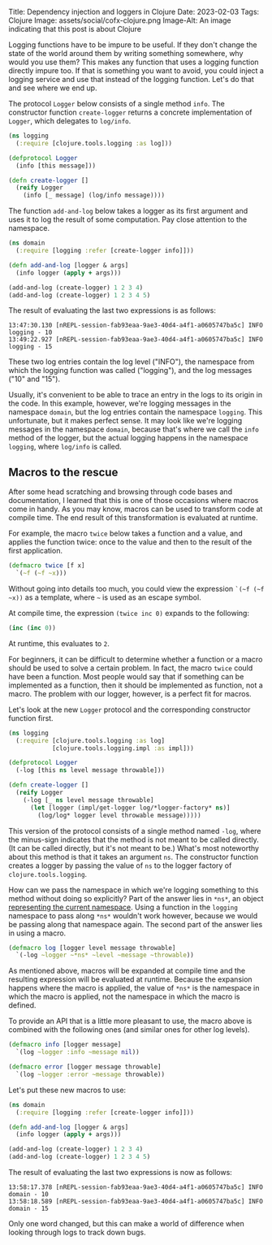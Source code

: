 Title: Dependency injection and loggers in Clojure
Date: 2023-02-03
Tags: Clojure
Image: assets/social/cofx-clojure.png
Image-Alt: An image indicating that this post is about Clojure

Logging functions have to be impure to be useful.
If they don't change the state of the world around them by writing something somewhere, why would you use them?
This makes any function that uses a logging function directly impure too.
If that is something you want to avoid, you could inject a logging service and use that instead of the logging function.
Let's do that and see where we end up.

<!-- end-of-preview -->

The protocol `Logger` below consists of a single method `info`.
The constructor function `create-logger` returns a concrete implementation of `Logger`, which delegates to `log/info`.

```clojure
(ns logging
  (:require [clojure.tools.logging :as log]))

(defprotocol Logger
  (info [this message]))

(defn create-logger []
  (reify Logger
    (info [_ message] (log/info message))))
```

The function `add-and-log` below takes a logger as its first argument and uses it to log the result of some computation.
Pay close attention to the namespace.

```clojure
(ns domain
  (:require [logging :refer [create-logger info]]))

(defn add-and-log [logger & args]
  (info logger (apply + args)))

(add-and-log (create-logger) 1 2 3 4)
(add-and-log (create-logger) 1 2 3 4 5)
```

The result of evaluating the last two expressions is as follows:

```shell-session
13:47:30.130 [nREPL-session-fab93eaa-9ae3-40d4-a4f1-a0605747ba5c] INFO logging - 10
13:49:22.927 [nREPL-session-fab93eaa-9ae3-40d4-a4f1-a0605747ba5c] INFO logging - 15
```

These two log entries contain the log level ("INFO"), the namespace from which the logging function was called ("logging"), and the log messages ("10" and "15").

Usually, it's convenient to be able to trace an entry in the logs to its origin in the code.
In this example, however, we're logging messages in the namespace `domain`, but the log entries contain the namespace `logging`.
This unfortunate, but it makes perfect sense.
It may look like we're logging messages in the namespace `domain`, because that's where we call the `info` method of the logger,
but the actual logging happens in the namespace `logging`, where `log/info` is called.

## Macros to the rescue

After some head scratching and browsing through code bases and documentation, I learned that this is one of those occasions where macros come in handy.
As you may know, macros can be used to transform code at compile time.
The end result of this transformation is evaluated at runtime.

For example, the macro `twice` below takes a function and a value, and applies the function twice: once to the value and then to the result of the first application.

```clojure
(defmacro twice [f x]
  `(~f (~f ~x)))
```

Without going into details too much, you could view the expression <code>`(~f (~f ~x))</code> as a template, where <code>~</code> is used as an escape symbol.

At compile time, the expression `(twice inc 0)` expands to the following:

```clojure
(inc (inc 0))
```

At runtime, this evaluates to `2`.

For beginners, it can be difficult to determine whether a function or a macro should be used to solve a certain problem.
In fact, the macro `twice` could have been a function.
Most people would say that if something can be implemented as a function, then it should be implemented as function, not a macro.
The problem with our logger, however, is a perfect fit for macros.

Let's look at the new `Logger` protocol and the corresponding constructor function first.

```clojure
(ns logging
  (:require [clojure.tools.logging :as log]
            [clojure.tools.logging.impl :as impl]))

(defprotocol Logger
  (-log [this ns level message throwable]))

(defn create-logger []
  (reify Logger
    (-log [_ ns level message throwable]
      (let [logger (impl/get-logger log/*logger-factory* ns)]
        (log/log* logger level throwable message)))))
```

This version of the protocol consists of a single method named `-log`, where the minus-sign indicates that the method is not meant to be called directly.
(It can be called directly, but it's not meant to be.)
What's most noteworthy about this method is that it takes an argument `ns`.
The constructor function creates a logger by passing the value of `ns` to the logger factory of `clojure.tools.logging`.

How can we pass the namespace in which we're logging something to this method without doing so explicitly?
Part of the answer lies in `*ns*`, an object [representing the current namespace](https://clojuredocs.org/clojure.core/*ns*).
Using a function in the `logging` namespace to pass along `*ns*` wouldn't work however, because we would be passing along that namespace again.
The second part of the answer lies in using a macro.

```clojure
(defmacro log [logger level message throwable]
  `(-log ~logger ~*ns* ~level ~message ~throwable))
```

As mentioned above, macros will be expanded at compile time and the resulting expression will be evaluated at runtime.
Because the expansion happens where the macro is applied, the value of `*ns*` is the namespace in which the macro is applied, not the namespace in which the macro is defined.

To provide an API that is a little more pleasant to use, the macro above is combined with the following ones (and similar ones for other log levels).

```clojure
(defmacro info [logger message]
  `(log ~logger :info ~message nil))

(defmacro error [logger message throwable]
  `(log ~logger :error ~message throwable))
```

Let's put these new macros to use:

```clojure
(ns domain
  (:require [logging :refer [create-logger info]]))

(defn add-and-log [logger & args]
  (info logger (apply + args)))

(add-and-log (create-logger) 1 2 3 4)
(add-and-log (create-logger) 1 2 3 4 5)
```

The result of evaluating the last two expressions is now as follows:

```shell-session
13:58:17.378 [nREPL-session-fab93eaa-9ae3-40d4-a4f1-a0605747ba5c] INFO  domain - 10
13:58:18.589 [nREPL-session-fab93eaa-9ae3-40d4-a4f1-a0605747ba5c] INFO  domain - 15
```

Only one word changed, but this can make a world of difference when looking through logs to track down bugs.
